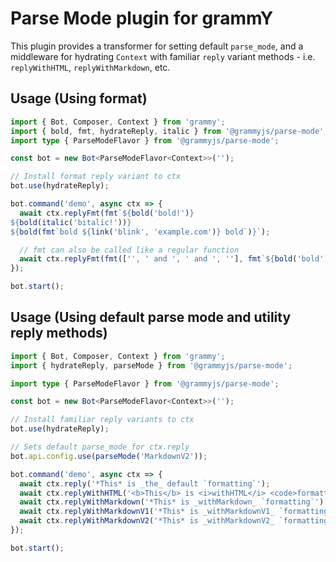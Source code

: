 # Parse Mode plugin for grammY

This plugin provides a transformer for setting default `parse_mode`, and a middleware for hydrating `Context` with familiar `reply` variant methods - i.e. `replyWithHTML`, `replyWithMarkdown`, etc.

## Usage (Using format)

```ts
import { Bot, Composer, Context } from 'grammy';
import { bold, fmt, hydrateReply, italic } from '@grammyjs/parse-mode';
import type { ParseModeFlavor } from '@grammyjs/parse-mode';

const bot = new Bot<ParseModeFlavor<Context>>('');

// Install format reply variant to ctx
bot.use(hydrateReply);

bot.command('demo', async ctx => {
  await ctx.replyFmt(fmt`${bold('bold!')}
${bold(italic('bitalic!'))}
${bold(fmt`bold ${link('blink', 'example.com')} bold`)}`);

  // fmt can also be called like a regular function
  await ctx.replyFmt(fmt(['', ' and ', ' and ', ''], fmt`${bold('bold')}`, fmt`${bold(italic('bitalic'))}`, fmt`${italic('italic')}`));
});

bot.start();
```

## Usage (Using default parse mode and utility reply methods)

```ts
import { Bot, Composer, Context } from 'grammy';
import { hydrateReply, parseMode } from '@grammyjs/parse-mode';

import type { ParseModeFlavor } from '@grammyjs/parse-mode';

const bot = new Bot<ParseModeFlavor<Context>>('');

// Install familiar reply variants to ctx
bot.use(hydrateReply);

// Sets default parse_mode for ctx.reply
bot.api.config.use(parseMode('MarkdownV2'));

bot.command('demo', async ctx => {
  await ctx.reply('*This* is _the_ default `formatting`');
  await ctx.replyWithHTML('<b>This</b> is <i>withHTML</i> <code>formatting</code>');
  await ctx.replyWithMarkdown('*This* is _withMarkdown_ `formatting`');
  await ctx.replyWithMarkdownV1('*This* is _withMarkdownV1_ `formatting`');
  await ctx.replyWithMarkdownV2('*This* is _withMarkdownV2_ `formatting`');
});

bot.start();
```
